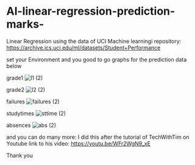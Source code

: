 # AI-linear-regression-prediction-marks-

Linear Regression using the data of UCI Machine learningi repository:
https://archive.ics.uci.edu/ml/datasets/Student+Performance

set your Environment and you good to go 
graphs for the prediction data below

grade1 
![l1 (2)](https://user-images.githubusercontent.com/48150537/71400324-6f021980-264c-11ea-83f9-e38d9f08f7b8.png)

grade2
![l2 (2)](https://user-images.githubusercontent.com/48150537/71400358-83461680-264c-11ea-93d9-a0a3cd45f55e.png)

failures
![failures (2)](https://user-images.githubusercontent.com/48150537/71400394-9a850400-264c-11ea-9210-064360f142ba.png)

studytimes
![sttime (2)](https://user-images.githubusercontent.com/48150537/71400416-abce1080-264c-11ea-9317-869cf940b436.png)

absences
![abs (2)](https://user-images.githubusercontent.com/48150537/71400437-c7d1b200-264c-11ea-86bb-7d8217e58fbe.png)

and you can do many more: 
I did this after the tutorial of 
TechWithTim on Youtube
link to his video: https://youtu.be/WFr2WgN9_xE

Thank you
